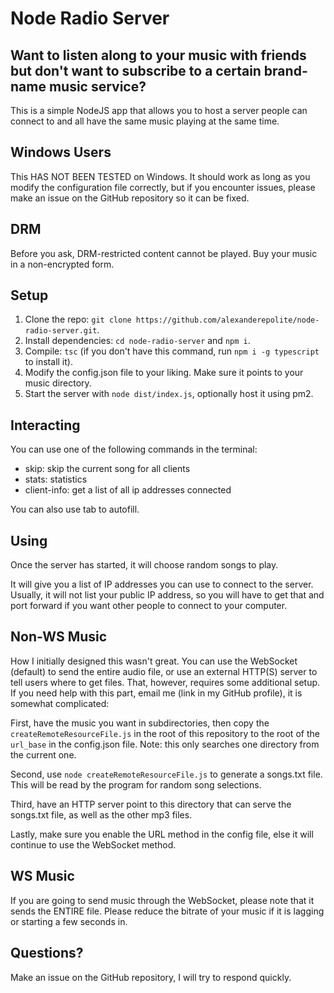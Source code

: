 # Node Radio Server

## Want to listen along to your music with friends but don't want to subscribe to a certain brand-name music service?

This is a simple NodeJS app that allows you to host a server people can connect to and all have the same music playing
at the same time.

## Windows Users
This HAS NOT BEEN TESTED on Windows.  It should work as long as you modify the
configuration file correctly, but if you encounter issues, please make an
issue on the GitHub repository so it can be fixed.

## DRM
Before you ask, DRM-restricted content cannot be played.  Buy your music in a non-encrypted form.

## Setup

1. Clone the repo: `git clone https://github.com/alexanderepolite/node-radio-server.git`.
2. Install dependencies: `cd node-radio-server` and `npm i`.
3. Compile: `tsc` (if you don't have this command, run `npm i -g typescript` to install it).
4. Modify the config.json file to your liking.  Make sure it points to your music directory.
5. Start the server with `node dist/index.js`, optionally host it using pm2.

## Interacting
You can use one of the following commands in the terminal:
- skip: skip the current song for all clients
- stats: statistics
- client-info: get a list of all ip addresses connected

You can also use tab to autofill.

## Using
Once the server has started, it will choose random songs to play.

It will give you a list of IP addresses you can use to connect to the server.  Usually, it will not list your public
IP address, so you will have to get that and port forward if you want other people to connect to your computer.

## Non-WS Music
How I initially designed this wasn't great.  You can use the WebSocket (default) to send the entire audio file, or use
an external HTTP(S) server to tell users where to get files.  That, however, requires some additional setup.  If you need
help with this part, email me (link in my GitHub profile), it is somewhat complicated:

First, have the music you want in subdirectories, then copy the `createRemoteResourceFile.js` in the root of this repository
to the root of the `url_base` in the config.json file.  Note: this only searches one directory from the current one.

Second, use `node createRemoteResourceFile.js` to generate a songs.txt file.  This will be read by the program for random song selections.

Third, have an HTTP server point to this directory that can serve the songs.txt file, as well as the other mp3 files.

Lastly, make sure you enable the URL method in the config file, else it will continue to use the WebSocket method.

## WS Music

If you are going to send music through the WebSocket, please note that it sends the ENTIRE file.  Please reduce
the bitrate of your music if it is lagging or starting a few seconds in.

## Questions?

Make an issue on the GitHub repository, I will try to respond quickly.
